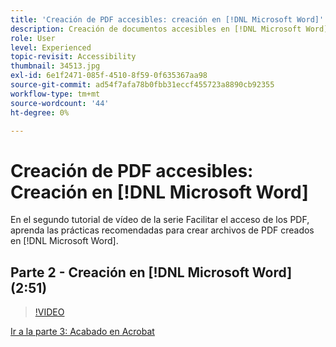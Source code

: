 ```yaml
---
title: 'Creación de PDF accesibles: creación en [!DNL Microsoft Word]'
description: Creación de documentos accesibles en [!DNL Microsoft Word]
role: User
level: Experienced
topic-revisit: Accessibility
thumbnail: 34513.jpg
exl-id: 6e1f2471-085f-4510-8f59-0f635367aa98
source-git-commit: ad54f7afa78b0fbb31eccf455723a8890cb92355
workflow-type: tm+mt
source-wordcount: '44'
ht-degree: 0%

---
```


# Creación de PDF accesibles: Creación en [!DNL Microsoft Word]

En el segundo tutorial de vídeo de la serie Facilitar el acceso de los PDF, aprenda las prácticas recomendadas para crear archivos de PDF creados en [!DNL Microsoft Word].

## Parte 2 - Creación en [!DNL Microsoft Word] (2:51)

>[!VIDEO](https://video.tv.adobe.com/v/34513?quality=12&learn=on&hidetitle=true)

[Ir a la parte 3: Acabado en Acrobat](finishing-in-acrobat.md)